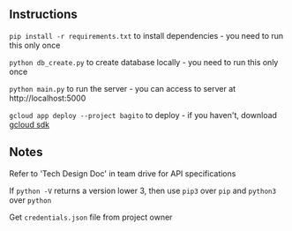## Instructions
`pip install -r requirements.txt` to install dependencies - you need to run this only once

`python db_create.py` to create database locally - you need to run this only once

`python main.py` to run the server - you can access to server at http://localhost:5000

`gcloud app deploy --project bagito` to deploy - if you haven't, download [gcloud sdk](https://cloud.google.com/sdk/docs/)

## Notes
Refer to 'Tech Design Doc' in team drive for API specifications

If `python -V` returns a version lower 3, then use `pip3` over `pip` and `python3` over `python`

Get `credentials.json` file from project owner
